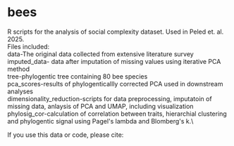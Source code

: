 # bees
R scripts for the analysis of social complexity dataset. Used in Peled et. al. 2025.\
Files included:\
data-The original data collected from extensive literature survey\
imputed_data- data after imputation of missing values using iterative PCA method\
tree-phylogentic tree containing 80 bee species\
pca_scores-results of phylogenticallly corrected PCA used in downstream analyses\
dimensionality_reduction-scripts for data preprocessing, imputatoin of missing data, anlaysis of PCA and UMAP, including visualization\
phylosig_cor-calculation of correlation between traits, hierarchial clustering and phylogentic signal using Pagel's lambda and Blomberg's k.\


If you use this data or code, please cite: 
